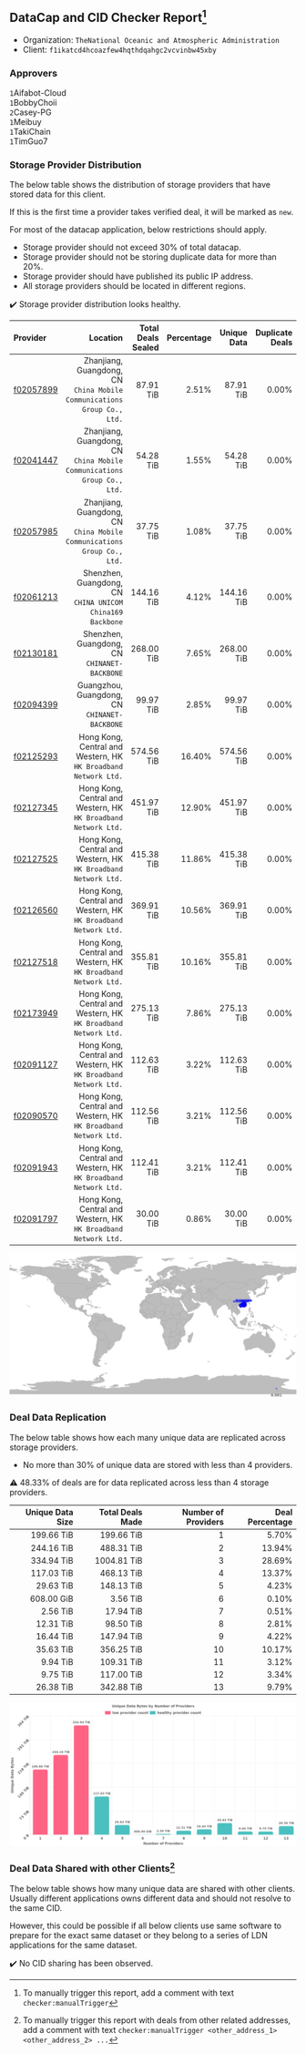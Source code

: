 ## DataCap and CID Checker Report[^1]
 - Organization: `TheNational Oceanic and Atmospheric Administration`
 - Client: `f1ikatcd4hcoazfew4hqthdqahgc2vcvinbw45xby`
### Approvers
`1`Aifabot-Cloud<br/>`1`BobbyChoii<br/>`2`Casey-PG<br/>`1`Meibuy<br/>`1`TakiChain<br/>`1`TimGuo7

### Storage Provider Distribution
The below table shows the distribution of storage providers that have stored data for this client.

If this is the first time a provider takes verified deal, it will be marked as `new`.

For most of the datacap application, below restrictions should apply.
 - Storage provider should not exceed 30% of total datacap.
 - Storage provider should not be storing duplicate data for more than 20%.
 - Storage provider should have published its public IP address.
 - All storage providers should be located in different regions.

✔️ Storage provider distribution looks healthy.

| Provider                                              |                                                                   Location | Total Deals Sealed | Percentage | Unique Data | Duplicate Deals |
| :---------------------------------------------------- | -------------------------------------------------------------------------: | -----------------: | ---------: | ----------: | --------------: |
| [f02057899](https://filfox.info/en/address/f02057899) | Zhanjiang, Guangdong, CN<br/>`China Mobile Communications Group Co., Ltd.` |          87.91 TiB |      2.51% |   87.91 TiB |           0.00% |
| [f02041447](https://filfox.info/en/address/f02041447) | Zhanjiang, Guangdong, CN<br/>`China Mobile Communications Group Co., Ltd.` |          54.28 TiB |      1.55% |   54.28 TiB |           0.00% |
| [f02057985](https://filfox.info/en/address/f02057985) | Zhanjiang, Guangdong, CN<br/>`China Mobile Communications Group Co., Ltd.` |          37.75 TiB |      1.08% |   37.75 TiB |           0.00% |
| [f02061213](https://filfox.info/en/address/f02061213) |               Shenzhen, Guangdong, CN<br/>`CHINA UNICOM China169 Backbone` |         144.16 TiB |      4.12% |  144.16 TiB |           0.00% |
| [f02130181](https://filfox.info/en/address/f02130181) |                            Shenzhen, Guangdong, CN<br/>`CHINANET-BACKBONE` |         268.00 TiB |      7.65% |  268.00 TiB |           0.00% |
| [f02094399](https://filfox.info/en/address/f02094399) |                           Guangzhou, Guangdong, CN<br/>`CHINANET-BACKBONE` |          99.97 TiB |      2.85% |   99.97 TiB |           0.00% |
| [f02125293](https://filfox.info/en/address/f02125293) |         Hong Kong, Central and Western, HK<br/>`HK Broadband Network Ltd.` |         574.56 TiB |     16.40% |  574.56 TiB |           0.00% |
| [f02127345](https://filfox.info/en/address/f02127345) |         Hong Kong, Central and Western, HK<br/>`HK Broadband Network Ltd.` |         451.97 TiB |     12.90% |  451.97 TiB |           0.00% |
| [f02127525](https://filfox.info/en/address/f02127525) |         Hong Kong, Central and Western, HK<br/>`HK Broadband Network Ltd.` |         415.38 TiB |     11.86% |  415.38 TiB |           0.00% |
| [f02126560](https://filfox.info/en/address/f02126560) |         Hong Kong, Central and Western, HK<br/>`HK Broadband Network Ltd.` |         369.91 TiB |     10.56% |  369.91 TiB |           0.00% |
| [f02127518](https://filfox.info/en/address/f02127518) |         Hong Kong, Central and Western, HK<br/>`HK Broadband Network Ltd.` |         355.81 TiB |     10.16% |  355.81 TiB |           0.00% |
| [f02173949](https://filfox.info/en/address/f02173949) |         Hong Kong, Central and Western, HK<br/>`HK Broadband Network Ltd.` |         275.13 TiB |      7.86% |  275.13 TiB |           0.00% |
| [f02091127](https://filfox.info/en/address/f02091127) |         Hong Kong, Central and Western, HK<br/>`HK Broadband Network Ltd.` |         112.63 TiB |      3.22% |  112.63 TiB |           0.00% |
| [f02090570](https://filfox.info/en/address/f02090570) |         Hong Kong, Central and Western, HK<br/>`HK Broadband Network Ltd.` |         112.56 TiB |      3.21% |  112.56 TiB |           0.00% |
| [f02091943](https://filfox.info/en/address/f02091943) |         Hong Kong, Central and Western, HK<br/>`HK Broadband Network Ltd.` |         112.41 TiB |      3.21% |  112.41 TiB |           0.00% |
| [f02091797](https://filfox.info/en/address/f02091797) |         Hong Kong, Central and Western, HK<br/>`HK Broadband Network Ltd.` |          30.00 TiB |      0.86% |   30.00 TiB |           0.00% |

<img src="https://raw.githubusercontent.com/data-preservation-programs/filplus-checker-assets/main/filecoin-project/filecoin-plus-large-datasets/issues/1819/1684254849917.png"/>

### Deal Data Replication
The below table shows how each many unique data are replicated across storage providers.

- No more than 30% of unique data are stored with less than 4 providers.

⚠️ 48.33% of deals are for data replicated across less than 4 storage providers.

| Unique Data Size | Total Deals Made | Number of Providers | Deal Percentage |
| ---------------: | ---------------: | ------------------: | --------------: |
|       199.66 TiB |       199.66 TiB |                   1 |           5.70% |
|       244.16 TiB |       488.31 TiB |                   2 |          13.94% |
|       334.94 TiB |      1004.81 TiB |                   3 |          28.69% |
|       117.03 TiB |       468.13 TiB |                   4 |          13.37% |
|        29.63 TiB |       148.13 TiB |                   5 |           4.23% |
|       608.00 GiB |         3.56 TiB |                   6 |           0.10% |
|         2.56 TiB |        17.94 TiB |                   7 |           0.51% |
|        12.31 TiB |        98.50 TiB |                   8 |           2.81% |
|        16.44 TiB |       147.94 TiB |                   9 |           4.22% |
|        35.63 TiB |       356.25 TiB |                  10 |          10.17% |
|         9.94 TiB |       109.31 TiB |                  11 |           3.12% |
|         9.75 TiB |       117.00 TiB |                  12 |           3.34% |
|        26.38 TiB |       342.88 TiB |                  13 |           9.79% |

<img src="https://raw.githubusercontent.com/data-preservation-programs/filplus-checker-assets/main/filecoin-project/filecoin-plus-large-datasets/issues/1819/1684254850610.png"/>

### Deal Data Shared with other Clients[^3]
The below table shows how many unique data are shared with other clients.
Usually different applications owns different data and should not resolve to the same CID.

However, this could be possible if all below clients use same software to prepare for the exact same dataset or they belong to a series of LDN applications for the same dataset.

✔️ No CID sharing has been observed.

[^1]: To manually trigger this report, add a comment with text `checker:manualTrigger`

[^2]: Deals from those addresses are combined into this report as they are specified with `checker:manualTrigger`

[^3]: To manually trigger this report with deals from other related addresses, add a comment with text `checker:manualTrigger <other_address_1> <other_address_2> ...`
